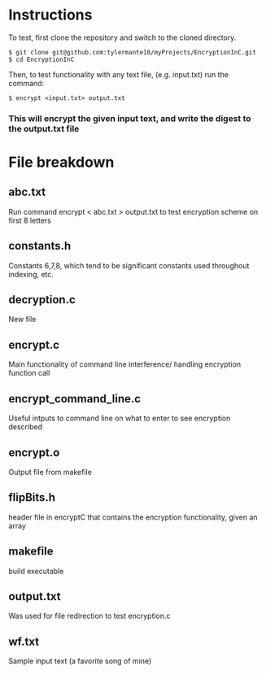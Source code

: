 # Instructions
To test, first clone the repository and switch to the cloned directory.
```
$ git clone git@github.com:tylermante10/myProjects/EncryptionInC.git
$ cd EncryptionInC
```
Then, to test functionality with any text file, (e.g. input.txt) run the command:
```
$ encrypt <input.txt> output.txt 
```
### This will encrypt the given input text, and write the digest to the output.txt file

# File breakdown

## abc.txt
Run command encrypt < abc.txt > output.txt to test encryption scheme on first 8 letters 

## constants.h
Constants 6,7,8, which tend to be significant constants used throughout indexing, etc.

## decryption.c
New file 

## encrypt.c
Main functionality of command line interference/ handling encryption function call

## encrypt_command_line.c 
Useful intputs to command line on what to enter to see encryption described 

## encrypt.o
Output file from makefile

## flipBits.h
header file in encryptC that contains the encryption functionality, given an array 

## makefile
build executable 

## output.txt
Was used for file redirection to test encryption.c

## wf.txt
Sample input text (a favorite song of mine)
